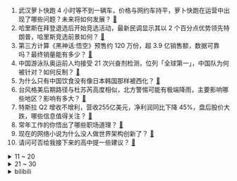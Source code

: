 1. 武汉萝卜快跑 4 小时等不到一辆车，价格与网约车持平，萝卜快跑在运营中出现了哪些问题？未来将如何发展？ [:link:](https://www.zhihu.com/question/662455990)
2. 哈里斯在拜登退选后开始竞选活动，最新民调显示其以 2 个百分点优势领先特朗普，哈里斯竞选前景如何？ [:link:](https://www.zhihu.com/question/662440931)
3. 第三方计算《黑神话:悟空》预售约 120 万份，超 3.9 亿销售额，数据可靠吗？最终销量能有多少？ [:link:](https://www.zhihu.com/question/662245772)
4. 中国游泳队奥运前人均接受 21 次兴奋剂检测，位列「全球第一」，中国队为何被针对？如何反制？ [:link:](https://www.zhihu.com/question/662445499)
5. 为什么只有中国饮食没有像日本韩国那样被西化？ [:link:](https://www.zhihu.com/question/658805757)
6. 台风格美后期路径与杜苏芮高度相似，北方警惕可能有极端降雨，主要影响哪些地区？影响有多大？ [:link:](https://www.zhihu.com/question/662444722)
7. 特斯拉 Q2 增收不增利，营收255亿美元，净利润同比下降 45%，盘后股价大跌，哪些信息值得关注？ [:link:](https://www.zhihu.com/question/662437785)
8. 常年工作的你悟出了哪些职场道理？ [:link:](https://www.zhihu.com/question/661554659)
9. 现在的网络小说为什么没人做世界架构创新了？ [:link:](https://www.zhihu.com/question/661529307)
10. 请问可否给我接下来的高中提一些建议？ [:link:](https://www.zhihu.com/question/662222912)
<details>
<summary>11 ~ 20</summary>

11. 如何看待台湾语文课本文言文被删掉四分之三，包括《岳阳楼记》《兰亭集序》等？将带来哪些影响？ [:link:](https://www.zhihu.com/question/662436211)
12. 小熊破壁机哪款好哪个性价比高？ [:link:](https://www.zhihu.com/question/662380382)
13. 如何评价中国政法大学罗翔教授？ [:link:](https://www.zhihu.com/question/378314247)
14. 乌鲁木齐机场拟更名为「乌鲁木齐天山国际机场」，更名的初衷和目的是什么？ [:link:](https://www.zhihu.com/question/662396862)
15. 尼泊尔加德满都机场飞机坠毁事故已致 22 人丧生，具体情况如何？飞机坠毁原因可能是什么？ [:link:](https://www.zhihu.com/question/662453188)
16. 冯小刚新电影《向阳·花》官宣女一号赵丽颖，如何看待赵丽颖转身进军电影圈？ [:link:](https://www.zhihu.com/question/662281380)
17. 为什么商纣王和申公豹都可以封神，妲己却不可以？ [:link:](https://www.zhihu.com/question/54675225)
18. 女子称包吃包住的工作实则是招聘「情人」，求职者应如何有效避免招聘陷阱？平台应如何加强监管招聘欺诈行为？ [:link:](https://www.zhihu.com/question/662437077)
19. 美剧中的外国人一顿饭只吃了个三明治就行了，他们饭量真的那么小吗？ [:link:](https://www.zhihu.com/question/27162329)
20. 券商开户佣金大概是多少呀？融资融券利率？ [:link:](https://www.zhihu.com/question/568147017)
</details>
<details>
<summary>21 ~ 30</summary>

21. 哈里斯会成为美国历史上第一位女总统吗? [:link:](https://www.zhihu.com/question/662282593)
22. 富士康将投资 10 亿元在郑州建新总部大楼，新能源汽车试制中心在郑州航空港区开工，哪些信息值得关注？ [:link:](https://www.zhihu.com/question/662478073)
23. 如何评价《一人之下》漫画680话情报？ [:link:](https://www.zhihu.com/question/662458066)
24. 消息称日本央行下周将考虑加息，并公布未来几年将购债规模缩减约一半的计划，将产生哪些影响？ [:link:](https://www.zhihu.com/question/662478077)
25. 北大清华或其他名校有与《上海交大生存手册》类似的东西吗？ [:link:](https://www.zhihu.com/question/31506356)
26. 如何评价《尘白禁区》日语配音开始部分缺席2.0pv？ [:link:](https://www.zhihu.com/question/662479142)
27. 有哪些言简意赅的励志句子？ [:link:](https://www.zhihu.com/question/662397799)
28. 小米汽车 7 月第 3 周交付 1500 辆，已连续两周销量下滑，主要受到哪些因素影响？后面会好转吗？ [:link:](https://www.zhihu.com/question/662376594)
29. 什么是处事圆滑？ [:link:](https://www.zhihu.com/question/28374214)
30. 如何评价《绝区零》角色「朱鸢」？ [:link:](https://www.zhihu.com/question/661089450)
</details><details>
<summary>bilibili</summary>

</details>